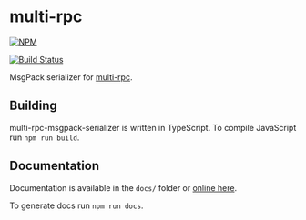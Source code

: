 # multi-rpc

[![NPM](https://nodei.co/npm/multi-rpc-msgpack-serializer.png)](https://nodei.co/npm/multi-rpc-json-serializer/)

[![Build Status](https://travis-ci.org/znetstar/multi-rpc-msgpack-serializer.svg?branch=master)](https://travis-ci.org/znetstar/multi-rpc-msgpack-serializer)

MsgPack serializer for [multi-rpc](https://github.com/znetstar/multi-rpc).

## Building

multi-rpc-msgpack-serializer is written in TypeScript. To compile JavaScript run `npm run build`.

## Documentation

Documentation is available in the `docs/` folder or [online here](https://multi-rpc-msgpack-serializer.docs.zacharyboyd.nyc).

To generate docs run `npm run docs`.